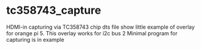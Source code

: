 # tc358743_capture
HDMI-in capturing via TC358743 chip
dts file show little example of overlay for orange pi 5. This overlay works for i2c bus 2
Minimal program for capturing is in example
